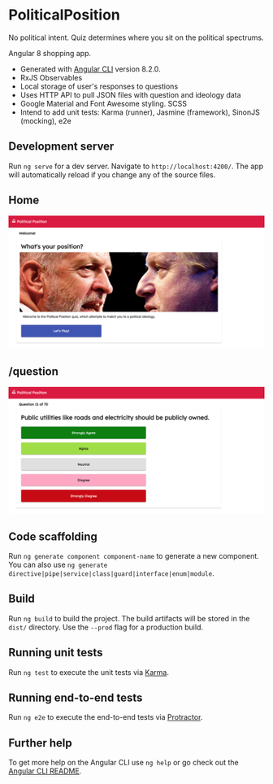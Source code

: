 # PoliticalPosition
No political intent. Quiz determines where you sit on the political spectrums.

Angular 8 shopping app. 
- Generated with [Angular CLI](https://github.com/angular/angular-cli) version 8.2.0.
- RxJS Observables
- Local storage of user's responses to questions
- Uses HTTP API to pull JSON files with question and ideology data 
- Google Material and Font Awesome styling. SCSS
- Intend to add unit tests: Karma (runner), Jasmine (framework), SinonJS (mocking), e2e

## Development server

Run `ng serve` for a dev server. Navigate to `http://localhost:4200/`. The app will automatically reload if you change any of the source files.

## Home
![home_route](./readme_imgs/home-route.png)

## /question
![question_route](./readme_imgs/question-route.png)

## Code scaffolding

Run `ng generate component component-name` to generate a new component. You can also use `ng generate directive|pipe|service|class|guard|interface|enum|module`.

## Build

Run `ng build` to build the project. The build artifacts will be stored in the `dist/` directory. Use the `--prod` flag for a production build.

## Running unit tests

Run `ng test` to execute the unit tests via [Karma](https://karma-runner.github.io).

## Running end-to-end tests

Run `ng e2e` to execute the end-to-end tests via [Protractor](http://www.protractortest.org/).

## Further help

To get more help on the Angular CLI use `ng help` or go check out the [Angular CLI README](https://github.com/angular/angular-cli/blob/master/README.md).
